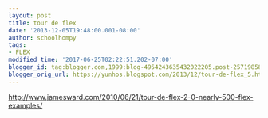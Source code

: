 ```yaml
---
layout: post
title: tour de flex
date: '2013-12-05T19:48:00.001-08:00'
author: schoolhompy
tags:
- FLEX
modified_time: '2017-06-25T02:22:51.202-07:00'
blogger_id: tag:blogger.com,1999:blog-4954243635432022205.post-2571985838830271820
blogger_orig_url: https://yunhos.blogspot.com/2013/12/tour-de-flex_5.html
---
```


<a href="http://www.jamesward.com/2010/06/21/tour-de-flex-2-0-nearly-500-flex-examples/">http://www.jamesward.com/2010/06/21/tour-de-flex-2-0-nearly-500-flex-examples/</a>
